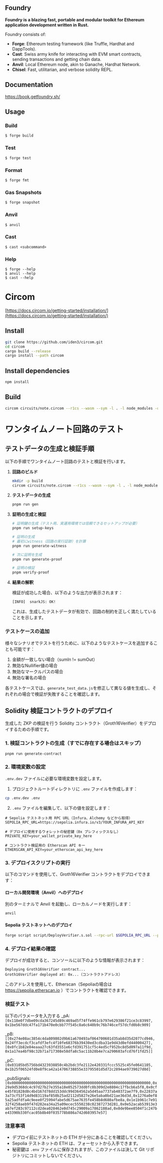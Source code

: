 ## Foundry

**Foundry is a blazing fast, portable and modular toolkit for Ethereum application development written in Rust.**

Foundry consists of:

-   **Forge**: Ethereum testing framework (like Truffle, Hardhat and DappTools).
-   **Cast**: Swiss army knife for interacting with EVM smart contracts, sending transactions and getting chain data.
-   **Anvil**: Local Ethereum node, akin to Ganache, Hardhat Network.
-   **Chisel**: Fast, utilitarian, and verbose solidity REPL.

## Documentation

https://book.getfoundry.sh/

## Usage

### Build

```shell
$ forge build
```

### Test

```shell
$ forge test
```

### Format

```shell
$ forge fmt
```

### Gas Snapshots

```shell
$ forge snapshot
```

### Anvil

```shell
$ anvil
```

### Cast

```shell
$ cast <subcommand>
```

### Help

```shell
$ forge --help
$ anvil --help
$ cast --help
```


# Circom

[https://docs.circom.io/getting-started/installation/](https://docs.circom.io/getting-started/installation/)

## Install
```sh
git clone https://github.com/iden3/circom.git
cd circom
cargo build --release
cargo install --path circom
```

## Install dependencies 
```sh
npm install 
```

## Build
```sh
circom circuits/note.circom --r1cs --wasm --sym -l . -l node_modules -o build
```

# ワンタイムノート回路のテスト

## テストデータの生成と検証手順

以下の手順でワンタイムノート回路のテストと検証を行います。

1. **回路のビルド**
   ```sh
   mkdir -p build
   circom circuits/note.circom --r1cs --wasm --sym -l . -l node_modules -o build
   ```

2. **テストデータの生成**
   ```sh
   pnpm run gen
   ```

4. **証明の生成と検証**
   ```sh
   # 証明鍵の生成（テスト用、実運用環境では信頼できるセットアップが必要）
   pnpm run setup-keys
   
   # 証明の生成
   # 最初にwitness（回路の実行証跡）を計算
   pnpm run generate-witness
   
   # 次に証明を生成
   pnpm run generate-proof
   
   # 証明の検証
   pnpm verify-proof
   ```

5. **結果の解釈**
   
   検証が成功した場合、以下のような出力が表示されます：
   ```
   [INFO]  snarkJS: OK!
   ```
   
   これは、生成したテストデータが有効で、回路の制約を正しく満たしていることを示します。

### テストケースの追加

様々なシナリオでテストを行うために、以下のようなテストケースを追加することも可能です：

1. 金額が一致しない場合（sumIn != sumOut）
2. 無効なNullifier値の場合
3. 無効なマークルパスの場合
4. 無効な署名の場合

各テストケースでは、`generate_test_data.js`を修正して異なる値を生成し、それぞれの場合で検証が失敗することを確認します。

## Solidity 検証コントラクトのデプロイ

生成した ZKP の検証を行う Solidity コントラクト（Groth16Verifier）をデプロイするための手順です。

### 1. 検証コントラクトの生成（すでに存在する場合はスキップ）

```sh
pnpm run generate-contract
```

### 2. 環境変数の設定

`.env.dev` ファイルに必要な環境変数を設定します。

1. プロジェクトルートディレクトリに `.env` ファイルを作成します：

```sh
cp .env.dev .env
```

2. `.env` ファイルを編集して、以下の値を設定します：

```
# Sepolia テストネット用 RPC URL（Infura、Alchemy などから取得）
SEPOLIA_RPC_URL=https://sepolia.infura.io/v3/YOUR_INFURA_API_KEY

# デプロイに使用するウォレットの秘密鍵（0x プレフィックスなし）
PRIVATE_KEY=your_wallet_private_key_here

# コントラクト検証用の Etherscan API キー
ETHERSCAN_API_KEY=your_etherscan_api_key_here
```

### 3. デプロイスクリプトの実行

以下のコマンドを使用して、Groth16Verifier コントラクトをデプロイできます：

#### ローカル開発環境（Anvil）へのデプロイ

別のターミナルで Anvil を起動し、ローカルノードを実行します：

```sh
anvil
```

#### Sepolia テストネットへのデプロイ

```sh
forge script script/DeployVerifier.s.sol --rpc-url $SEPOLIA_RPC_URL --private-key $PRIVATE_KEY --broadcast --verify
```

### 4. デプロイ結果の確認

デプロイが成功すると、コンソールに以下のような情報が表示されます：

```
Deploying Groth16Verifier contract...
Groth16Verifier deployed at: 0x...（コントラクトアドレス）
```

このアドレスを使用して、Etherscan（Sepoliaの場合は https://sepolia.etherscan.io ）でコントラクトを確認できます。

### 検証テスト
以下のパラメータを入力する
_pA: `[0x118e0f7dbe09cda367245d89c469ad5f74ffe961cb797e629386f21ce3c83997, 0x1be567ddc47fa171b470e0cbb77f545c8a6c640b9c76b746cef57dcfd0b8c909]`

_pB: `[[0x274e08ac3854c4da809802d9b61a670493af064700601d35ab8d35d2077cd946, 0x24ff3ecdcf3cafdf3efc4f10fe68376b39430ed3cdba31e9d43d0efd44000427],[0x0fc1b82e84eaaa27c63fd3551e6cfd391751cf5c4ed5cf952bc8d5d097a11f9d, 0x1a17ea4bf98c32b71a717308e58dfa8c5ac11b28b4e7ca290603afcd76f1fd25]]`

_pC: `[0x03105bd5756bd4323938850c4b2bdc3fe2112e420331fccc5525c45fe0641105, 0x1b25f06524fd0e8f9ca42a14706738855e33795501d5d72c2894ae9739027d0d]`

_pubSignals: `[0x0000000000000000000000000000000000000000000000000000000000000000,0x29a9d5368dc4c97d27b27e355a18e052573dd0fc0b309d2e8804c17fbcb6a5f8,0x0cfe45f81828d8c4bd167d78dd153ddc99d364562a5d45aa7737ab40372ae7f9,0x22837a3a73cf53f14d9d83119af850b25ad2112d5827e26e5aba0bd21ae36d3d,0x1276a0ef85a25adfdfa4c9eee0f25994fabe5d675ae7635fe458b8d680afbe8a,0x1e1b961c7e9132f4258aeb9f47d282ea34a25a09ecec5550238c02387273d281,0x0e52acab53913e3ab7ef283c97112cd2dea028462e0d745c29009a17862188ad,0x0de9bee8504f1c247be43390b330fcac05b8b40f035778b886a742d603957e57]`

### 注意事項

- デプロイ前にテストネットの ETH が十分にあることを確認してください。
- Sepolia テストネットの ETH は、フォーセットから入手できます。
- 秘密鍵は `.env` ファイルに保存されますが、このファイルは決して Git リポジトリにコミットしないでください。
